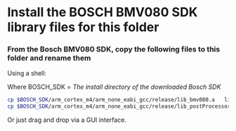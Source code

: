 # Install the BOSCH BMV080 SDK library files for this folder

### From the Bosch BMV080 SDK, copy the following files to this folder and rename them

Using a shell:

Where BOSCH_SDK = *The install directory of the downloaded Bosch SDK*

```sh
cp $BOSCH_SDK/arm_cortex_m4/arm_none_eabi_gcc/release/lib_bmv080.a   lib_bmv080.a
cp $BOSCH_SDK/arm_cortex_m4/arm_none_eabi_gcc/release/lib_postProcessor.a   lib_postProcessor.a
```

Or just drag and drop via a GUI interface.
